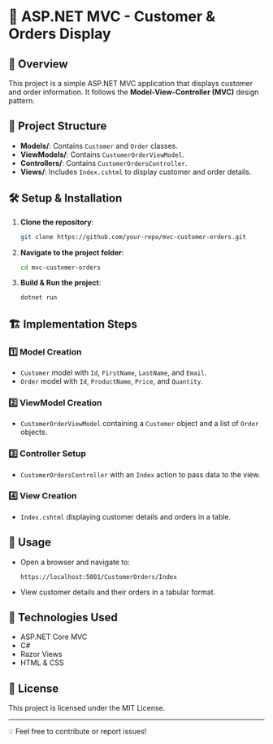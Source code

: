 # 📌 ASP.NET MVC - Customer & Orders Display

## 📖 Overview
This project is a simple ASP.NET MVC application that displays customer and order information. It follows the **Model-View-Controller (MVC)** design pattern.

## 📂 Project Structure
- **Models/**: Contains `Customer` and `Order` classes.
- **ViewModels/**: Contains `CustomerOrderViewModel`.
- **Controllers/**: Contains `CustomerOrdersController`.
- **Views/**: Includes `Index.cshtml` to display customer and order details.

## 🛠 Setup & Installation
1. **Clone the repository**:
   ```sh
   git clone https://github.com/your-repo/mvc-customer-orders.git
   ```
2. **Navigate to the project folder**:
   ```sh
   cd mvc-customer-orders
   ```
3. **Build & Run the project**:
   ```sh
   dotnet run
   ```

## 🏗 Implementation Steps
### 1️⃣ Model Creation
- `Customer` model with `Id`, `FirstName`, `LastName`, and `Email`.
- `Order` model with `Id`, `ProductName`, `Price`, and `Quantity`.

### 2️⃣ ViewModel Creation
- `CustomerOrderViewModel` containing a `Customer` object and a list of `Order` objects.

### 3️⃣ Controller Setup
- `CustomerOrdersController` with an `Index` action to pass data to the view.

### 4️⃣ View Creation
- `Index.cshtml` displaying customer details and orders in a table.

## 🎯 Usage
- Open a browser and navigate to:
  ```
  https://localhost:5001/CustomerOrders/Index
  ```
- View customer details and their orders in a tabular format.

## 🚀 Technologies Used
- ASP.NET Core MVC
- C#
- Razor Views
- HTML & CSS

## 📜 License
This project is licensed under the MIT License.

---

💡 Feel free to contribute or report issues!

